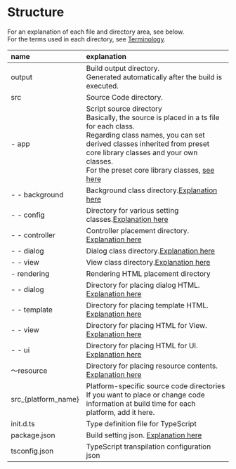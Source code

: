 # Structure

For an explanation of each file and directory area, see below.  
For the terms used in each directory, see [Terminology](term.md).

|name|explanation|
|:--|:--|
|output|Build output directory.<br>Generated automatically after the build is executed.|
|src|Source Code directory.|
| - app|Script source directory<br>Basically, the source is placed in a ts file for each class. <br>Regarding class names, you can set derived classes inherited from preset core library classes and your own classes.<br>For the preset core library classes, [see here](corelib.md)|
| - -  background|Background class directory.[Explanation here](background.md)|
| -  - config|Directory for various setting classes.[Explanation here](app.md)|
| -  - controller|Controller placement directory. [Explanation here](controller.md)|
| - -  dialog|Dialog class directory.[Explanation here](dialog.md)|
| - -  view|View class directory.[Explanation here](view.md)|
| - rendering|Rendering HTML placement directory|
| - - dialog|Directory for placing dialog HTML. [Explanation here](dialog.md)|
| - - template|Directory for placing template HTML. [Explanation here](template.md)|
| - - view|Directory for placing HTML for View. [Explanation here](view.md)|
| - - ui|Directory for placing HTML for UI. [Explanation here](ui.md)|
|〜resource|Directory for placing resource contents. [Explanation here](resource.md)|
|src_{platform_name}|Platform-specific source code directories<br>If you want to place or change code information at build time for each platform, add it here.|
|init.d.ts|Type definition file for TypeScript|
|package.json|Build setting json.  [Explanation here](packagejson.md)|
|tsconfig.json|TypeScript transpilation configuration json|
